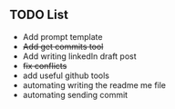 ## TODO List
- Add prompt template
- ~~Add get commits tool~~
- Add writing linkedIn draft post
- ~~fix conflicts~~
- add useful github tools
- automating writing the readme me file
- automating sending commit
